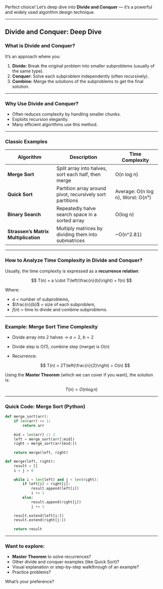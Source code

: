 Perfect choice! Let’s deep dive into **Divide and Conquer** — it’s a powerful and widely used algorithm design technique.

---

## Divide and Conquer: Deep Dive

### What is Divide and Conquer?

It’s an approach where you:

1. **Divide:** Break the original problem into smaller subproblems (usually of the same type).
2. **Conquer:** Solve each subproblem independently (often recursively).
3. **Combine:** Merge the solutions of the subproblems to get the final solution.

---

### Why Use Divide and Conquer?

* Often reduces complexity by handling smaller chunks.
* Exploits recursion elegantly.
* Many efficient algorithms use this method.

---

### Classic Examples

| Algorithm                            | Description                                               | Time Complexity                   |
| ------------------------------------ | --------------------------------------------------------- | --------------------------------- |
| **Merge Sort**                       | Split array into halves, sort each half, then merge       | O(n log n)                        |
| **Quick Sort**                       | Partition array around pivot, recursively sort partitions | Average: O(n log n), Worst: O(n²) |
| **Binary Search**                    | Repeatedly halve search space in a sorted array           | O(log n)                          |
| **Strassen’s Matrix Multiplication** | Multiply matrices by dividing them into submatrices       | \~O(n^2.81)                       |

---

### How to Analyze Time Complexity in Divide and Conquer?

Usually, the time complexity is expressed as a **recurrence relation**:

$$
T(n) = a \cdot T\left(\frac{n}{b}\right) + f(n)
$$

Where:

* $a$ = number of subproblems,
* $\frac{n}{b}$ = size of each subproblem,
* $f(n)$ = time to divide and combine subproblems.

---

### Example: Merge Sort Time Complexity

* Divide array into 2 halves → $a = 2$, $b = 2$
* Divide step is O(1), combine step (merge) is O(n)
* Recurrence:

  $$
  T(n) = 2T\left(\frac{n}{2}\right) + O(n)
  $$

Using the **Master Theorem** (which we can cover if you want), the solution is:

$$
T(n) = O(n \log n)
$$

---

### Quick Code: Merge Sort (Python)

```python
def merge_sort(arr):
    if len(arr) <= 1:
        return arr
    
    mid = len(arr) // 2
    left = merge_sort(arr[:mid])
    right = merge_sort(arr[mid:])
    
    return merge(left, right)

def merge(left, right):
    result = []
    i = j = 0
    
    while i < len(left) and j < len(right):
        if left[i] < right[j]:
            result.append(left[i])
            i += 1
        else:
            result.append(right[j])
            j += 1
            
    result.extend(left[i:])
    result.extend(right[j:])
    
    return result
```

---

### Want to explore:

* **Master Theorem** to solve recurrences?
* Other divide and conquer examples (like Quick Sort)?
* Visual explanation or step-by-step walkthrough of an example?
* Practice problems?

What’s your preference?
